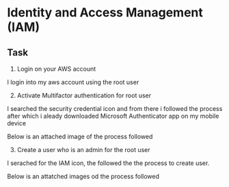 # Identity and Access Management (IAM)

## Task

1. Login on your AWS account

I login into my aws account using the root user

2. Activate Multifactor authentication for root user

I searched the security credential icon and from there i followed the process after which i aleady downloaded Microsoft Authenticator app on my mobile device

Below is an attached image of the process followed

3. Create a user who is an admin for the root user

I serached for the IAM icon, the followed the the process to create user.

Below is an attatched images od the process followed